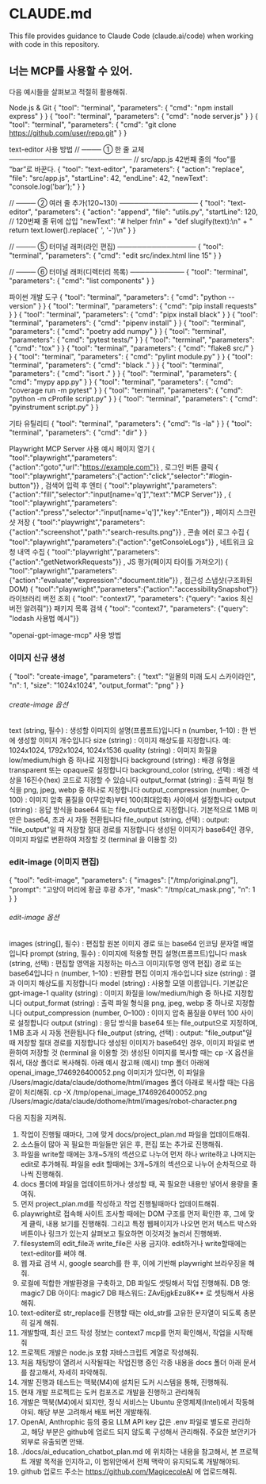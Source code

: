 # CLAUDE.md

This file provides guidance to Claude Code (claude.ai/code) when working with code in this repository.

## 너는 MCP를 사용할 수 있어.
다음 예시들을 살펴보고 적절히 활용해줘.

Node.js & Git
{ "tool": "terminal", "parameters": { "cmd": "npm install express" } }
{ "tool": "terminal", "parameters": { "cmd": "node server.js" } }
{ "tool": "terminal", "parameters": { "cmd": "git clone https://github.com/user/repo.git" } }

text-editor 사용 방법
// ──── ① 한 줄 교체 ─────────────────────────
// src/app.js 42번째 줄의 “foo”를 “bar”로 바꾼다.
{ "tool": "text-editor",
  "parameters": {
    "action": "replace",
    "file":   "src/app.js",
    "startLine": 42,
    "endLine":   42,
    "newText": "console.log('bar');"
  }
}

// ──── ② 여러 줄 추가(120~130) ────────────────
{ "tool": "text-editor",
  "parameters": {
    "action": "append",
    "file":   "utils.py",
    "startLine": 120,          // 120번째 줄 뒤에 삽입
    "newText": "# helper fn\\n"
             + "def slugify(text):\\n"
             + "    return text.lower().replace(' ', '-')\\n"
  }
}

// ──── ⑤ 터미널 래퍼(라인 편집) ────────────────
{ "tool": "terminal",
  "parameters": {
    "cmd": "edit src/index.html line 15"
  }
}

// ──── ⑥ 터미널 래퍼(디렉터리 목록) ───────────
{ "tool": "terminal",
  "parameters": {
    "cmd": "list components"
  }
}

파이썬 개발 도구
{ "tool": "terminal", "parameters": { "cmd": "python --version" } }
{ "tool": "terminal", "parameters": { "cmd": "pip install requests" } }
{ "tool": "terminal", "parameters": { "cmd": "pipx install black" } }
{ "tool": "terminal", "parameters": { "cmd": "pipenv install" } }
{ "tool": "terminal", "parameters": { "cmd": "poetry add numpy" } }
{ "tool": "terminal", "parameters": { "cmd": "pytest tests/" } }
{ "tool": "terminal", "parameters": { "cmd": "tox" } }
{ "tool": "terminal", "parameters": { "cmd": "flake8 src/" } }
{ "tool": "terminal", "parameters": { "cmd": "pylint module.py" } }
{ "tool": "terminal", "parameters": { "cmd": "black ." } }
{ "tool": "terminal", "parameters": { "cmd": "isort ." } }
{ "tool": "terminal", "parameters": { "cmd": "mypy app.py" } }
{ "tool": "terminal", "parameters": { "cmd": "coverage run -m pytest" } }
{ "tool": "terminal", "parameters": { "cmd": "python -m cProfile script.py" } }
{ "tool": "terminal", "parameters": { "cmd": "pyinstrument script.py" } }

 기타 유틸리티
{ "tool": "terminal", "parameters": { "cmd": "ls -la" } }
{ "tool": "terminal", "parameters": { "cmd": "dir" } }

Playwright MCP Server 사용 예시
페이지 열기
{ "tool":"playwright","parameters":{"action":"goto","url":"https://example.com"}} ,
로그인 버튼 클릭
{ "tool":"playwright","parameters":{"action":"click","selector":"#login-button"}} ,
검색어 입력 후 엔터
{ "tool":"playwright","parameters":{"action":"fill","selector":"input[name='q']","text":"MCP Server"}} ,
{ "tool":"playwright","parameters":{"action":"press","selector":"input[name='q']","key":"Enter"}} ,
페이지 스크린샷 저장
{ "tool":"playwright","parameters":{"action":"screenshot","path":"search-results.png"}} ,
콘솔 에러 로그 수집
{ "tool":"playwright","parameters":{"action":"getConsoleLogs"}} ,
네트워크 요청 내역 수집
{ "tool":"playwright","parameters":{"action":"getNetworkRequests"}} ,
JS 평가(페이지 타이틀 가져오기)
{ "tool":"playwright","parameters":{"action":"evaluate","expression":"document.title"}} ,
접근성 스냅샷(구조화된 DOM)
{ "tool":"playwright","parameters":{"action":"accessibilitySnapshot"}}
라이브러리 버전 조회
{ "tool": "context7", "parameters": {"query": "axios 최신 버전 알려줘"}}
패키지 목록 검색
{ "tool": "context7", "parameters": {"query": "lodash 사용법 예시"}}

"openai-gpt-image-mcp" 사용 방법

### 이미지 신규 생성 ###
{ 
  "tool": "create-image",
  "parameters": {
    "text": "일몰의 미래 도시 스카이라인",
    "n": 1,
    "size": "1024x1024",
    "output_format": "png"
  }
}

###### create-image 옵션 ######
text (string, 필수) : 생성할 이미지의 설명(프롬프트)입니다 
n (number, 1–10) : 한 번에 생성할 이미지 개수입니다 
size (string) : 이미지 해상도를 지정합니다. 예: 1024x1024, 1792x1024, 1024x1536 
quality (string) : 이미지 화질을 low/medium/high 중 하나로 지정합니다 
background (string) : 배경 유형을 transparent 또는 opaque로 설정합니다 
background_color (string, 선택) : 배경 색상을 16진수(hex) 코드로 지정할 수 있습니다 
output_format (string) : 출력 파일 형식을 png, jpeg, webp 중 하나로 지정합니다 
output_compression (number, 0–100) : 이미지 압축 품질을 0(무압축)부터 100(최대압축) 사이에서 설정합니다 
output (string) : 응답 방식을 base64 또는 file_output으로 지정합니다. 기본적으로 1 MB 미만은 base64, 초과 시 자동 전환됩니다 
file_output (string, 선택) : output: "file_output"일 때 저장할 절대 경로를 지정합니다 
생성된 이미지가 base64인 경우, 이미지 파일로 변환하여 저장할 것 (terminal 을 이용할 것)

### edit-image (이미지 편집)  
{ 
  "tool": "edit-image",
  "parameters": {
    "images": ["/tmp/original.png"],
    "prompt": "고양이 머리에 황금 후광 추가",
    "mask": "/tmp/cat_mask.png",
    "n": 1
  }
}

###### edit-image 옵션 ######

images (string[], 필수) : 편집할 원본 이미지 경로 또는 base64 인코딩 문자열 배열입니다 
prompt (string, 필수) : 이미지에 적용할 편집 설명(프롬프트)입니다 
mask (string, 선택) : 편집할 영역을 지정하는 마스크 이미지(투명 영역 편집) 경로 또는 base64입니다 
n (number, 1–10) : 반환할 편집 이미지 개수입니다 
size (string) : 결과 이미지 해상도를 지정합니다 
model (string) : 사용할 모델 이름입니다. 기본값은 gpt-image-1 
quality (string) : 이미지 화질을 low/medium/high 중 하나로 지정합니다 
output_format (string) : 출력 파일 형식을 png, jpeg, webp 중 하나로 지정합니다 
output_compression (number, 0–100) : 이미지 압축 품질을 0부터 100 사이로 설정합니다 
output (string) : 응답 방식을 base64 또는 file_output으로 지정하며, 1 MB 초과 시 자동 전환됩니다 
file_output (string, 선택) : output: "file_output"일 때 저장할 절대 경로를 지정합니다 
생성된 이미지가 base64인 경우, 이미지 파일로 변환하여 저장할 것 (terminal 을 이용할 것)
생성된 이미지를 복사할 때는 cp -X 옵션을 줘서, 대상 폴더로 복사해줘. 아래 예시 참고해
(예시) tmp 폴더 아래에 openai_image_1746926400052.png 이미지가 있다면, 이 파일을 
/Users/magic/data/claude/dothome/html/images 폴더 아래로 복사할 때는  다음같이 처리해줘.
cp -X /tmp/openai_image_1746926400052.png /Users/magic/data/claude/dothome/html/images/robot-character.png

다음 지침을 지켜줘.

1. 작업이 진행될 때마다, 그에 맞게 docs/project_plan.md 파일을 업데이트해줘.
2. 소스들이 많아 꼭 필요한 파일들만 읽은 후, 편집 또는 추가로 진행해줘. 
3.  파일을 write할 때에는 3개~5개의 섹션으로 나누어 먼저 하나 write하고 나머지는 edit로 추가해줘. 파일을 edit 할때에는 3개~5개의 섹션으로 나누어 순차적으로 하나씩 진행해줘.
4. docs 폴더에 파일을 업데이트하거나 생성할 때, 꼭 필요한 내용만 넣어서 용량을 줄여줘.
5. 먼저 project_plan.md를 작성하고 작업 진행될때마다 업데이트해줘.
6. playwright로 접속해 사이트 조사할 때에는 DOM 구조를 먼저 확인한 후, 그에 맞게 클릭, 내용 보기를 진행해줘. 그리고 특정 웹페이지가 나오면 먼저 텍스트 박스와 버튼이나 링크가 있는지 살펴보고 필요하면 이것저것 눌러서 진행해봐.
7. filesystem의 edit_file과 write_file은 사용 금지야. edit하거나 write할때에는 text-editor를 써야 해.
8. 웹 자료 검색 시, google search를 한 후, 이에 기반해 playwright 브라우징을 해줘.
9. 로컬에 적합한 개발환경을 구축하고, DB 파일도 셋팅해서 작업 진행해줘. 
DB 명: magic7
DB 아이디: magic7
DB 패스워드: ZAvEjgkEzu8K**
로 셋팅해서 사용해줘. 
10. text-editer로 str_replace를 진행할 때는 old_str를 고유한 문자열이 되도록 충분히 길게 해줘.
11. 개발할때, 최신 코드 작성 정보는 context7 mcp를 먼저 확인해서, 작업을 시작해줘
12. 프로젝트 개발은 node.js 포함 자바스크립트 계열로 작성해줘. 
13. 처음 채팅방이 열려서 시작될때는 작업진행 중인 각종 내용을 docs 폴더 아래 문서를 참고해서, 자세히 파악해줘. 
14. 개발 진행과 테스트는 맥북(M4)에 설치된 도커 시스템을 통해, 진행해줘. 
15. 현재 개발 프로젝트는 도커 컴포즈로 개발을 진행하고 관리해줘
16. 개발은 맥북(M4)에서 되지만, 정식 서비스는 Ubuntu 운영체제(Intel)에서 작동해야되. 해당 부분 고려해서 배포 버전 개발해줘.
17. OpenAI, Anthrophic 등의 중요 LLM API key 값은 .env 파일로 별도로 관리하고, 해당 부분은 github에 업로드 되지 않도록 구성해서 관리해줘. 주요한 보안키가 외부로 유출되면 안돼. 
18. ./docs/ai_education_chatbot_plan.md 에 위치하는 내용을 참고해서, 본 프로젝트 개발 목적을 인지하고, 이 범위안에서 전체 맥락이 유지되도록 개발해야되. 
19. github 업로드 주소는 https://github.com/MagicecoleAI 에 업로드해줘. 

